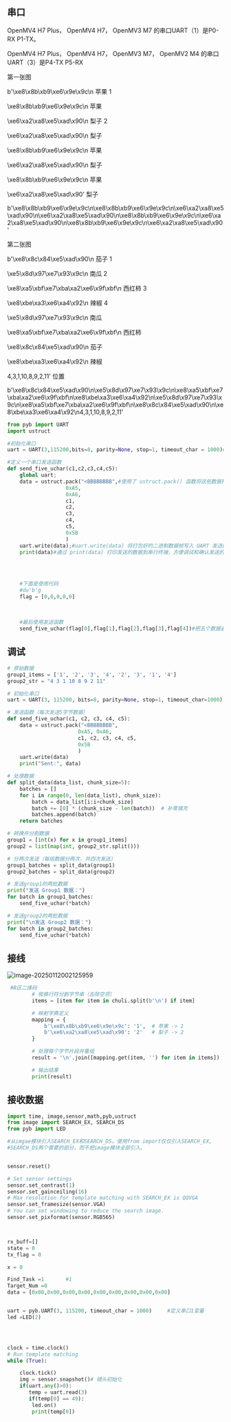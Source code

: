 ## 串口

OpenMV4 H7 Plus， OpenMV4 H7， OpenMV3 M7 的串口UART（1）是P0-RX P1-TX。

OpenMV4 H7 Plus， OpenMV4 H7， OpenMV3 M7， OpenMV2 M4 的串口UART（3）是P4-TX P5-RX



第一张图

b'\xe8\x8b\xb9\xe6\x9e\x9c\n  苹果  1

\xe8\x8b\xb9\xe6\x9e\x9c\n      苹果

\xe6\xa2\xa8\xe5\xad\x90\n      梨子  2

\xe6\xa2\xa8\xe5\xad\x90\n       梨子

\xe8\x8b\xb9\xe6\x9e\x9c\n       苹果

\xe6\xa2\xa8\xe5\xad\x90\n      梨子

\xe8\x8b\xb9\xe6\x9e\x9c\n      苹果

\xe6\xa2\xa8\xe5\xad\x90'          梨子



b'\xe8\x8b\xb9\xe6\x9e\x9c\n\xe8\x8b\xb9\xe6\x9e\x9c\n\xe6\xa2\xa8\xe5\xad\x90\n\xe6\xa2\xa8\xe5\xad\x90\n\xe8\x8b\xb9\xe6\x9e\x9c\n\xe6\xa2\xa8\xe5\xad\x90\n\xe8\x8b\xb9\xe6\x9e\x9c\n\xe6\xa2\xa8\xe5\xad\x90'



第二张图

b'\xe8\x8c\x84\xe5\xad\x90\n          茄子   1

\xe5\x8d\x97\xe7\x93\x9c\n             南瓜 2 

\xe8\xa5\xbf\xe7\xba\xa2\xe6\x9f\xbf\n      西红柿 3

\xe8\xbe\xa3\xe6\xa4\x92\n          辣椒 4

\xe5\x8d\x97\xe7\x93\x9c\n          南瓜

\xe8\xa5\xbf\xe7\xba\xa2\xe6\x9f\xbf\n        西红柿

\xe8\x8c\x84\xe5\xad\x90\n           茄子

\xe8\xbe\xa3\xe6\xa4\x92\n            辣椒

4,3,1,10,8,9,2,11'          位置



b'\xe8\x8c\x84\xe5\xad\x90\n\xe5\x8d\x97\xe7\x93\x9c\n\xe8\xa5\xbf\xe7\xba\xa2\xe6\x9f\xbf\n\xe8\xbe\xa3\xe6\xa4\x92\n\xe5\x8d\x97\xe7\x93\x9c\n\xe8\xa5\xbf\xe7\xba\xa2\xe6\x9f\xbf\n\xe8\x8c\x84\xe5\xad\x90\n\xe8\xbe\xa3\xe6\xa4\x92\n4,3,1,10,8,9,2,11'





```python
from pyb import UART
import ustruct

#初始化串口
uart = UART(3,115200,bits=8, parity=None, stop=1, timeout_char = 1000)#初始化串口三、波特率115200 TXD:P4\PB10 RXD:P5\PB11

#定义一个串口发送函数
def send_five_uchar(c1,c2,c3,c4,c5):
    global uart;
    data = ustruct.pack("<BBBBBBBB",#使用了 ustruct.pack() 函数将这些数据打包为二进制格式。使用 "<BBBBBBBB" 作为格式字符串来指定要打包的数据的类型和顺序：
                   0xA5,
                   0xA6,
                   c1,
                   c2,
                   c3,
                   c4,
                   c5,
                   0x5B
                   )
    uart.write(data);#uart.write(data) 将打包好的二进制数据帧写入 UART 发送缓冲区，从而将数据通过串口发送出去
    print(data)#通过 print(data) 打印发送的数据到串行终端，方便调试和确认发送的内容。

    
    
    
    #下面是使用代码
    #du'b'g
    flag = [0,0,0,0,0]
    
    
    
	#最后使用发送函数
    send_five_uchar(flag[0],flag[1],flag[2],flag[3],flag[4])#把五个数据通过串口发送出去、发送五个无符号字符。
```



## 调试



```python
# 原始数据
group1_items = ['1', '2', '3', '4', '2', '3', '1', '4']
group2_str = "4 3 1 10 8 9 2 11"

# 初始化串口
uart = UART(3, 115200, bits=8, parity=None, stop=1, timeout_char=1000)

# 发送函数（每次发送5字节数据）
def send_five_uchar(c1, c2, c3, c4, c5):
    data = ustruct.pack("<BBBBBBBB",
                       0xA5, 0xA6,
                       c1, c2, c3, c4, c5,
                       0x5B
                       )
    uart.write(data)
    print("Sent:", data)

# 处理数据
def split_data(data_list, chunk_size=5):
    batches = []
    for i in range(0, len(data_list), chunk_size):
        batch = data_list[i:i+chunk_size]
        batch += [0] * (chunk_size - len(batch))  # 补零填充
        batches.append(batch)
    return batches

# 转换并分割数据
group1 = [int(x) for x in group1_items]
group2 = list(map(int, group2_str.split()))

# 分两次发送（每组数据分两次，共四次发送）
group1_batches = split_data(group1)
group2_batches = split_data(group2)

# 发送group1的两批数据
print("发送 Group1 数据：")
for batch in group1_batches:
    send_five_uchar(*batch)

# 发送group2的两批数据
print("\n发送 Group2 数据：")
for batch in group2_batches:
    send_five_uchar(*batch)
```





## 接线

![image-20250112002125959](./串口.assets/image-20250112002125959-1746793112938-1.png)











```python
 #B区二维码
        # 按换行符分割字节串（去除空项）
        items = [item for item in chuli.split(b'\n') if item]

        # 映射字典定义
        mapping = {
            b'\xe8\x8b\xb9\xe6\x9e\x9c': '1',  # 苹果 -> 1
            b'\xe6\xa2\xa8\xe5\xad\x90': '2'   # 梨子 -> 2
        }

        # 处理每个字节片段并重组
        result = '\n'.join([mapping.get(item, '') for item in items])

        # 输出结果
        print(result)

```







## 接收数据

```python
import time, image,sensor,math,pyb,ustruct
from image import SEARCH_EX, SEARCH_DS
from pyb import LED

#从imgae模块引入SEARCH_EX和SEARCH_DS。使用from import仅仅引入SEARCH_EX,
#SEARCH_DS两个需要的部分，而不把image模块全部引入。


sensor.reset()

# Set sensor settings
sensor.set_contrast(1)
sensor.set_gainceiling(16)
# Max resolution for template matching with SEARCH_EX is QQVGA
sensor.set_framesize(sensor.VGA)
# You can set windowing to reduce the search image.
sensor.set_pixformat(sensor.RGB565)



rx_buff=[]
state = 0
tx_flag = 0

x = 0

Find_Task =1       #1
Target_Num =0
data = [0x00,0x00,0x00,0x00,0x00,0x00,0x00,0x00,0x00]


uart = pyb.UART(3, 115200, timeout_char = 1000)     #定义串口1变量
led =LED(2)




clock = time.clock()
# Run template matching
while (True):

    clock.tick()
    img = sensor.snapshot()# 镜头初始化
    if(uart.any()>0):
       temp = uart.read(3)
       if(temp[0] == 49):
        led.on()
        print(temp[0])



```



















